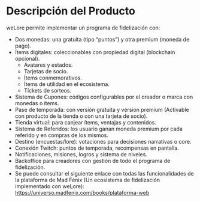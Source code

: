 # Descripción del Producto

weLore permite implementar un programa de fidelización con:

* Dos monedas: una gratuita (tipo “puntos”) y otra premium (moneda de pago). 
* Ítems digitales: coleccionables con propiedad digital (blockchain opcional). 
  * Avatares y estados. 
  * Tarjetas de socio. 
  * Ítems conmemorativos. 
  * Ítems de utilidad en el ecosistema. 
  * Tíckets de sorteos. 
* Sistema de Cupones: códigos configurables por el creador o marca con monedas o ítems. 
* Pase de temporada: con versión gratuita y versión premium (Activable con producto de la tienda o con una tarjeta de socio). 
* Tienda virtual: para canjear ítems, ventajas y contenidos. 
* Sistema de Referidos: los usuario ganan moneda premium por cada referido y en compras de los mismos. 
* Destino (encuestas/lore): votaciones para decisiones narrativas o core. 
* Conexión Twitch: puntos de temporada, recompensas en pantalla. 
* Notificaciones, misiones, logros y sistema de niveles. 
* Backoffice para creadores con gestión de todo el programa de fidelización. 
* Se puede consultar el siguiente enlace con todas las funcionalidades de la plataforma de Mad Fénix (Un ecosistema de fidelización implementado con weLore): https://universo.madfenix.com/books/plataforma-web